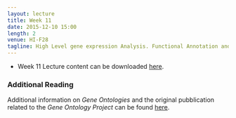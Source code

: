 ```yaml
---
layout: lecture
title: Week 11
date: 2015-12-10 15:00
length: 2
venue: HI-F28
tagline: High Level gene expression Analysis. Functional Annotation and Pathway Analysis
---
```



* Week 11 Lecture content can be downloaded [here](http://opendsi.cc/bioinformatics/assets/Lecture_Wk11.pdf).

### Additional Reading

Additional information on *Gene Ontologies* and the original pubblication related to the *Gene Ontology Project* can be found [here](http://opendsi.cc/bioinformatics/assets/GO_original_paper.pdf).
